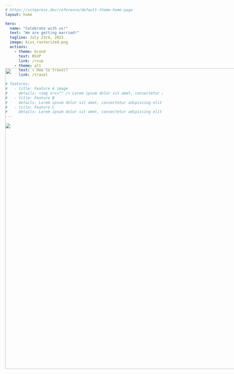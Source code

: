 ```yaml
---
# https://vitepress.dev/reference/default-theme-home-page
layout: home

hero:
  name: "Celebrate with us!"
  text: "We are getting married!"
  tagline: July 23rd, 2023
  image: kiss_rasterized.png
  actions:
    - theme: brand
      text: RSVP
      link: /rsvp
    - theme: alt
      text: ✈️ How to travel?
      link: /travel

# features:
#   - title: Feature A image
#     details: <img src="" /> Lorem ipsum dolor sit amet, consectetur adipiscing elit
#   - title: Feature B
#     details: Lorem ipsum dolor sit amet, consectetur adipiscing elit
#   - title: Feature C
#     details: Lorem ipsum dolor sit amet, consectetur adipiscing elit
---
```


<script setup>
  import "animate.css"
  // import Muisje from "./components/muisje.vue"
</script>
<MuisjesTogether />
<div class="flex horizontal">
  <!-- <div style="position:relative;bottom: -40px;">
    <svg style="margin:0 auto;overflow:visible" width="395" height="51" viewBox="0 0 395 51" fill="none" xmlns="http://www.w3.org/2000/svg">
    <path style="fill:transparent" id="curve" d="M1 50.5C1 50.5 46 1 196 1C351 1 394.5 50.5 394.5 50.5" />
    <text fill="#000" class="handwriting bold" style="font-size: 40px;">
        <textPath startOffset="20" alignment-baseline="top" xlink:href="#curve" fill="#777D7C">
          Celebrate With Us!
        </textPath>
      </text>
    </svg>
  </div> -->
  <div style="width:80vw;">
    <img src="kiss_rasterized.png" />
    <div style="text-align:center;">
    <img src="flowers1.png" class="animate__animated animate__pulse animate__infinite animate__slower " style="display:inline-block;position:relative;width:100vw;top:-20vw;" />
    </div>
  </div>
</div>

